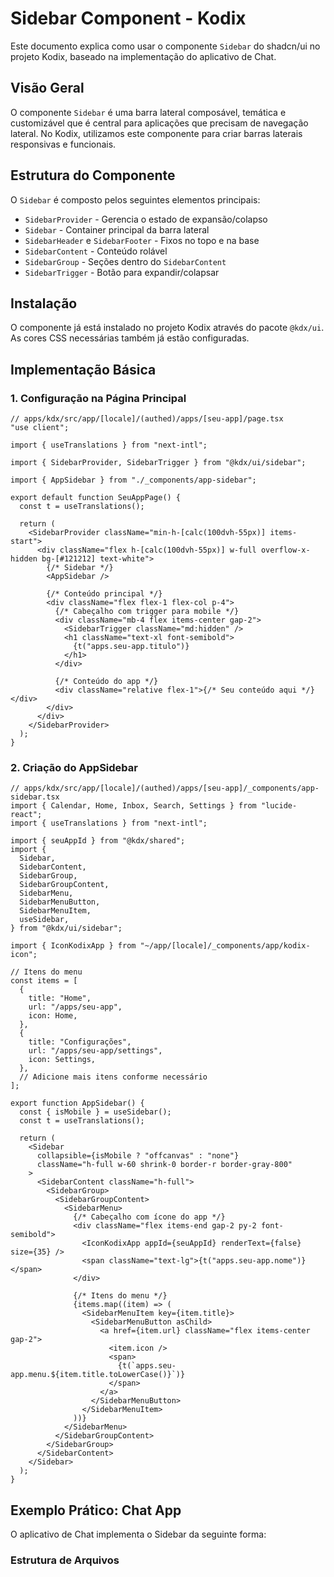# Sidebar Component - Kodix

Este documento explica como usar o componente `Sidebar` do shadcn/ui no projeto Kodix, baseado na implementação do aplicativo de Chat.

## Visão Geral

O componente `Sidebar` é uma barra lateral composável, temática e customizável que é central para aplicações que precisam de navegação lateral. No Kodix, utilizamos este componente para criar barras laterais responsivas e funcionais.

## Estrutura do Componente

O `Sidebar` é composto pelos seguintes elementos principais:

- `SidebarProvider` - Gerencia o estado de expansão/colapso
- `Sidebar` - Container principal da barra lateral
- `SidebarHeader` e `SidebarFooter` - Fixos no topo e na base
- `SidebarContent` - Conteúdo rolável
- `SidebarGroup` - Seções dentro do `SidebarContent`
- `SidebarTrigger` - Botão para expandir/colapsar

## Instalação

O componente já está instalado no projeto Kodix através do pacote `@kdx/ui`. As cores CSS necessárias também já estão configuradas.

## Implementação Básica

### 1. Configuração na Página Principal

```tsx
// apps/kdx/src/app/[locale]/(authed)/apps/[seu-app]/page.tsx
"use client";

import { useTranslations } from "next-intl";

import { SidebarProvider, SidebarTrigger } from "@kdx/ui/sidebar";

import { AppSidebar } from "./_components/app-sidebar";

export default function SeuAppPage() {
  const t = useTranslations();

  return (
    <SidebarProvider className="min-h-[calc(100dvh-55px)] items-start">
      <div className="flex h-[calc(100dvh-55px)] w-full overflow-x-hidden bg-[#121212] text-white">
        {/* Sidebar */}
        <AppSidebar />

        {/* Conteúdo principal */}
        <div className="flex flex-1 flex-col p-4">
          {/* Cabeçalho com trigger para mobile */}
          <div className="mb-4 flex items-center gap-2">
            <SidebarTrigger className="md:hidden" />
            <h1 className="text-xl font-semibold">
              {t("apps.seu-app.titulo")}
            </h1>
          </div>

          {/* Conteúdo do app */}
          <div className="relative flex-1">{/* Seu conteúdo aqui */}</div>
        </div>
      </div>
    </SidebarProvider>
  );
}
```

### 2. Criação do AppSidebar

```tsx
// apps/kdx/src/app/[locale]/(authed)/apps/[seu-app]/_components/app-sidebar.tsx
import { Calendar, Home, Inbox, Search, Settings } from "lucide-react";
import { useTranslations } from "next-intl";

import { seuAppId } from "@kdx/shared";
import {
  Sidebar,
  SidebarContent,
  SidebarGroup,
  SidebarGroupContent,
  SidebarMenu,
  SidebarMenuButton,
  SidebarMenuItem,
  useSidebar,
} from "@kdx/ui/sidebar";

import { IconKodixApp } from "~/app/[locale]/_components/app/kodix-icon";

// Itens do menu
const items = [
  {
    title: "Home",
    url: "/apps/seu-app",
    icon: Home,
  },
  {
    title: "Configurações",
    url: "/apps/seu-app/settings",
    icon: Settings,
  },
  // Adicione mais itens conforme necessário
];

export function AppSidebar() {
  const { isMobile } = useSidebar();
  const t = useTranslations();

  return (
    <Sidebar
      collapsible={isMobile ? "offcanvas" : "none"}
      className="h-full w-60 shrink-0 border-r border-gray-800"
    >
      <SidebarContent className="h-full">
        <SidebarGroup>
          <SidebarGroupContent>
            <SidebarMenu>
              {/* Cabeçalho com ícone do app */}
              <div className="flex items-end gap-2 py-2 font-semibold">
                <IconKodixApp appId={seuAppId} renderText={false} size={35} />
                <span className="text-lg">{t("apps.seu-app.nome")}</span>
              </div>

              {/* Itens do menu */}
              {items.map((item) => (
                <SidebarMenuItem key={item.title}>
                  <SidebarMenuButton asChild>
                    <a href={item.url} className="flex items-center gap-2">
                      <item.icon />
                      <span>
                        {t(`apps.seu-app.menu.${item.title.toLowerCase()}`)}
                      </span>
                    </a>
                  </SidebarMenuButton>
                </SidebarMenuItem>
              ))}
            </SidebarMenu>
          </SidebarGroupContent>
        </SidebarGroup>
      </SidebarContent>
    </Sidebar>
  );
}
```

## Exemplo Prático: Chat App

O aplicativo de Chat implementa o Sidebar da seguinte forma:

### Estrutura de Arquivos
